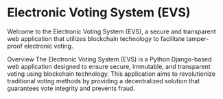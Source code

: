 # Electronic Voting System (EVS)
Welcome to the Electronic Voting System (EVS), a secure and transparent web application that utilizes blockchain technology to facilitate tamper-proof electronic voting.

Overview
The Electronic Voting System (EVS) is a Python Django-based web application designed to ensure secure, immutable, and transparent voting using blockchain technology. This application aims to revolutionize traditional voting methods by providing a decentralized solution that guarantees vote integrity and prevents fraud.
